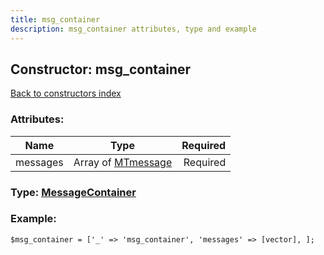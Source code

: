 ```yaml
---
title: msg_container
description: msg_container attributes, type and example
---
```

## Constructor: msg\_container  
[Back to constructors index](index.md)



### Attributes:

| Name     |    Type       | Required |
|----------|:-------------:|---------:|
|messages|Array of [MTmessage](../constructors/MTmessage.md) | Required|



### Type: [MessageContainer](../types/MessageContainer.md)


### Example:

```
$msg_container = ['_' => 'msg_container', 'messages' => [vector], ];
```  


